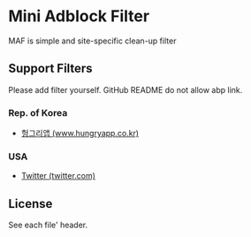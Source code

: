 Mini Adblock Filter
===================

MAF is simple and site-specific clean-up filter


Support Filters
---------------

Please add filter yourself.
GitHub README do not allow abp link.

### Rep. of Korea

<ul>
    <li><a href="//raw.githubusercontent.com/item4/mini-adblock-filter/master/KR/hungryapp.txt">헝그리앱 (www.hungryapp.co.kr)</a></li>
</ul>

### USA

<ul>
    <li><a href="//raw.githubusercontent.com/item4/mini-adblock-filter/master/US/twitter.txt">Twitter (twitter.com)</a></li>
</ul>


License
-------

See each file' header.
